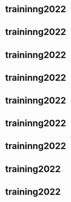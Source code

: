 # traininng2022
# traininng2022
# traininng2022
# traininng2022
# traininng2022
# traininng2022
# traininng2022
# training2022
# training2022
